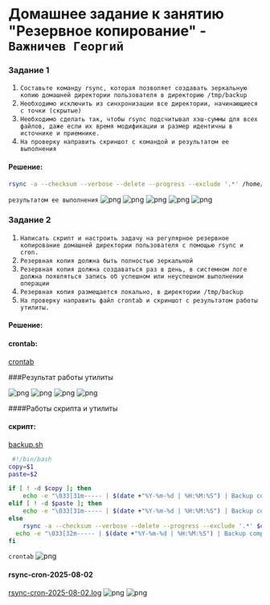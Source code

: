 # Домашнее задание к занятию "Резервное копирование" - `Важничев Георгий`


### Задание 1

1. `Составьте команду rsync, которая позволяет создавать зеркальную копию домашней директории пользователя в директорию /tmp/backup`
2. `Необходимо исключить из синхронизации все директории, начинающиеся с точки (скрытые)`
3. `Необходимо сделать так, чтобы rsync подсчитывал хэш-суммы для всех файлов, даже если их время модификации и размер идентичны в источнике и приемнике.`
4. `На проверку направить скриншот с командой и результатом ее выполнения`

#### Решение: 
```bash
rsync -a --checksum --verbose --delete --progress --exclude '.*' /home/jora/ /tmp/backup
```
`результатом ее выполнения`
![png](https://github.com/vajnichev/10-03-hw/blob/main/img/10.3.1.png)
![png](https://github.com/vajnichev/10-03-hw/blob/main/img/10.3.2.png)
![png](https://github.com/vajnichev/10-03-hw/blob/main/img/10.3.3.png)
![png](https://github.com/vajnichev/10-03-hw/blob/main/img/10.3.4.png)
![png](https://github.com/vajnichev/10-03-hw/blob/main/img/10.3.5.png)

### Задание 2

1. `Написать скрипт и настроить задачу на регулярное резервное копирование домашней директории пользователя с помощью rsync и cron.`
2. `Резервная копия должна быть полностью зеркальной`
3. `Резервная копия должна создаваться раз в день, в системном логе должна появляться запись об успешном или неуспешном выполнении операции`
4. `Резервная копия размещается локально, в директории /tmp/backup`
5. `На проверку направить файл crontab и скриншот с результатом работы утилиты.`

#### Решение:
#### crontab:
[crontab](https://github.com/vajnichev/10-03-hw/blob/main/crontab)

###Результат работы утилиты

![png](https://github.com/vajnichev/10-03-hw/blob/main/img/10.3.6.png)
![png](https://github.com/vajnichev/10-03-hw/blob/main/img/10.3.7.png)
![png](https://github.com/vajnichev/10-03-hw/blob/main/img/10.3.8.png)
![png](https://github.com/vajnichev/10-03-hw/blob/main/img/10.3.9.png)

####Работы скрипта и утилиты
#### скрипт:
[backup.sh](https://github.com/vajnichev/10-03-hw/blob/main/backup.sh)

```bash
 #!/bin/bash
copy=$1
paste=$2

if [ ! -d $copy ]; then
	echo -e "\033[31m----- | $(date +"%Y-%m-%d | %H:%M:%S") | Backup completed Unsuccessfully! | Source directory does not exist. | -----\033[0m" >> /var/log/rsync-cron-$(date +"%Y-%m-%d").log
elif [ ! -d $paste ]; then
	echo -e "\033[31m----- | $(date +"%Y-%m-%d | %H:%M:%S") | Backup completed Unsuccessfully! | Destination directory does not exist. | -----\033[0m" >> /var/log/rsync-cron-$(date +"%Y-%m-%d").log
else
	rsync -a --checksum --verbose --delete --progress --exclude '.*' $copy $paste >> /var/log/rsync-cron-$(date +"%Y-%m-%d").log
  echo -e "\033[32m----- | $(date +"%Y-%m-%d | %H:%M:%S") | Backup completed Successfully! | -----\033[0m" >> /var/log/rsync-cron-$(date +"%Y-%m-%d").log
fi

```
`crontab`
![png](https://github.com/vajnichev/10-03-hw/blob/main/img/10.3.10.png)

#### rsync-cron-2025-08-02
[rsync-cron-2025-08-02.log](https://github.com/vajnichev/10-03-hw/blob/main/rsync-cron-2025-08-02.log)
![png](https://github.com/vajnichev/10-03-hw/blob/main/img/10.3.11.png)
![png](https://github.com/vajnichev/10-03-hw/blob/main/img/10.3.12.png)

